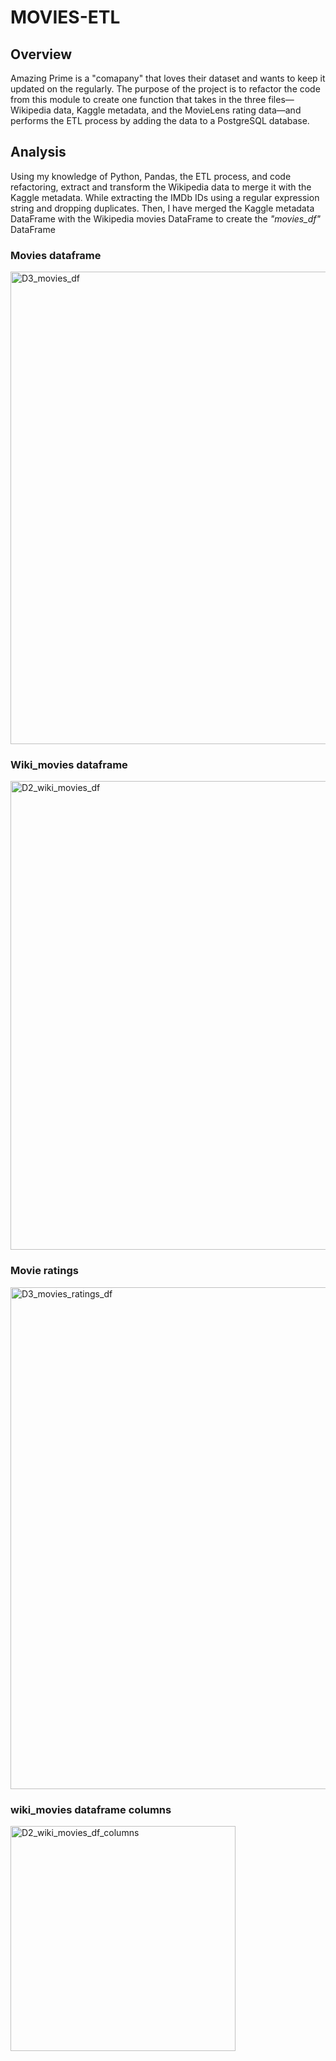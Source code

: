 # MOVIES-ETL

## Overview
Amazing Prime is a "comapany" that loves their dataset and wants to keep it updated on the regularly. The purpose of the project is to refactor the code from this module to create one function that takes in the three files— Wikipedia data, Kaggle metadata, and the MovieLens rating data—and performs the ETL process by adding the data to a PostgreSQL database.

## Analysis
Using my knowledge of Python, Pandas, the ETL process, and code refactoring, extract and transform the Wikipedia data to merge it with the Kaggle metadata. While extracting the IMDb IDs using a regular expression string and dropping duplicates.
Then, I have merged the Kaggle metadata DataFrame with the Wikipedia movies DataFrame to create the _"movies_df"_ DataFrame

### Movies dataframe
<img width="756" alt="D3_movies_df" src="https://user-images.githubusercontent.com/98790082/161583687-03fc3988-b580-47b1-acfe-9b8f55d7234a.png">

### Wiki_movies dataframe
<img width="750" alt="D2_wiki_movies_df" src="https://user-images.githubusercontent.com/98790082/161583778-1e00d7d3-48b7-4b4f-8270-b271ca8007f3.png">
 
### Movie ratings
<img width="803" alt="D3_movies_ratings_df" src="https://user-images.githubusercontent.com/98790082/161583941-fdff44fd-4673-48df-9764-6721b3772031.png">


### wiki_movies dataframe columns
<img width="360" alt="D2_wiki_movies_df_columns" src="https://user-images.githubusercontent.com/98790082/161584119-aa3e87a9-430c-41c9-a05d-3c233faffebc.png">

